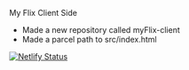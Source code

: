 My Flix Client Side 

* Made a new repository called myFlix-client
* Made a parcel path to src/index.html




 
 [![Netlify Status](https://api.netlify.com/api/v1/badges/9595a647-8389-42e1-8bb8-c40df2d8ef8b/deploy-status)](https://app.netlify.com/sites/marvelfave10/deploys)

